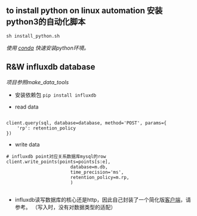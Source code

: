 ## to install python on linux automation 安装python3的自动化脚本
```
sh install_python.sh
```

_使用 [conda](https://docs.conda.io/projects/conda/en/latest) 快速安装python环境。_


## R&W influxdb database
_项目参照make_data_tools_

- 安装依赖包 ```pip install influxdb```

- read data
```

client.query(sql, database=database, method='POST', params={
    'rp': retention_policy
})
```
- write data
```
# influxdb point对应关系数据库mysql的row
client.write_points(points=points[s:e],
                        database=m.db,
                        time_precision='ms',
                        retention_policy=m.rp,
                        )


```

- influxdb读写数据库的核心还是http，因此自己封装了一个简化版[客户端](make_data_tools/influxdb_client.py)，请参考。
（写入时，没有对数据类型的适配）



